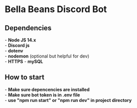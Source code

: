 <h1>Bella Beans Discord Bot</h1>

<h2>Dependencies</h2>
- <b>Node JS 14.x</b></br>
- <b>Discord js</b></br>
- <b>dotenv</b></br>
- <b>nodemon</b> (optional but helpful for dev)</br>
- <b>HTTPS</b>
- <b>mySQL</b>

<h2>How to start</h2>
- <b>Make sure depencencies are installed</b></br>
- <b>Make sure bot token is in .env file</b></br>
- <b>use "npm run start" or "npm run dev" in project directory</b></br>


